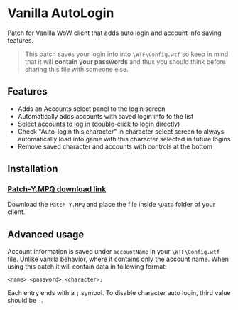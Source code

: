 # Vanilla AutoLogin

Patch for Vanilla WoW client that adds auto login and account info saving features.

> This patch saves your login info into `\WTF\Config.wtf` so keep in mind that it will **contain your passwords** and thus you should think before sharing this file with someone else.

## Features

- Adds an Accounts select panel to the login screen
- Automatically adds accounts with saved login info to the list
- Select accounts to log in (double-click to login directly)
- Check "Auto-login this character" in character select screen to always automatically load into game with this character selected in future logins
- Remove saved character and accounts with controls at the bottom

## Installation

### [Patch-Y.MPQ download link](https://github.com/Haaxor1689/turtle-autologin/releases/download/release/Patch-Y.mpq)

Download the `Patch-Y.MPQ` and place the file inside `\Data` folder of your client.

## Advanced usage

Account information is saved under `accountName` in your `\WTF\Config.wtf` file. Unlike vanilla behavior, where it contains only the account name. When using this patch it will contain data in following format:

```
<name> <password> <character>;
```

Each entry ends with a `;` symbol. To disable character auto login, third value should be `-`.
